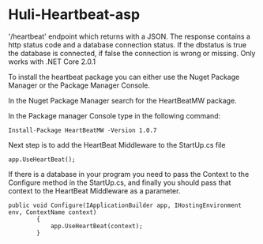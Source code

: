 # Huli-Heartbeat-asp

'/heartbeat' endpoint which returns with a JSON. The response contains a http status code and a database connection status. If the dbstatus is true the database is connected, if false the connection is wrong or missing. Only works with .NET Core 2.0.1

To install the heartbeat package you can either use the Nuget Package Manager or the Package Manager Console.

In the Nuget Package Manager search for the HeartBeatMW package.

In the Package manager Console type in the following command:
```
Install-Package HeartBeatMW -Version 1.0.7
```
Next step is to add the HeartBeat Middleware to the StartUp.cs file

```
app.UseHeartBeat();
```

If there is a database in your program you need to pass the Context to the Configure method in the StartUp.cs, and finally you should pass that context to the HeartBeat Middleware as a parameter.

```
public void Configure(IApplicationBuilder app, IHostingEnvironment env, ContextName context)
        {
            app.UseHeartBeat(context);
        }
```
